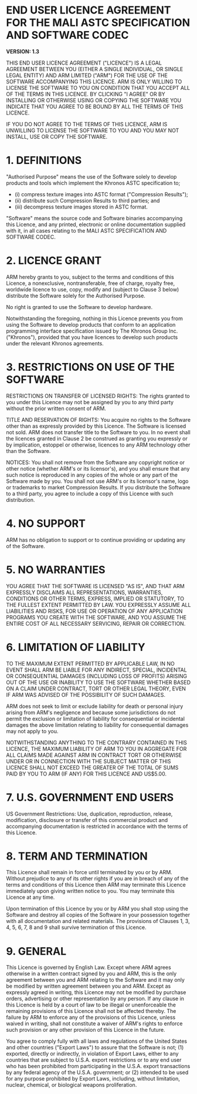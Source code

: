 # END USER LICENCE AGREEMENT FOR THE MALI ASTC SPECIFICATION AND SOFTWARE CODEC

**VERSION: 1.3**

THIS END USER LICENCE AGREEMENT ("LICENCE") IS A LEGAL AGREEMENT BETWEEN YOU
(EITHER A SINGLE INDIVIDUAL, OR SINGLE LEGAL ENTITY) AND ARM LIMITED ("ARM")
FOR THE USE OF THE SOFTWARE ACCOMPANYING THIS LICENCE. ARM IS ONLY WILLING
TO LICENSE THE SOFTWARE TO YOU ON CONDITION THAT YOU ACCEPT ALL OF THE TERMS
IN THIS LICENCE. BY CLICKING "I AGREE" OR BY INSTALLING OR OTHERWISE USING
OR COPYING THE SOFTWARE YOU INDICATE THAT YOU AGREE TO BE BOUND BY ALL THE
TERMS OF THIS LICENCE.

IF YOU DO NOT AGREE TO THE TERMS OF THIS LICENCE, ARM IS UNWILLING TO LICENSE
THE SOFTWARE TO YOU AND YOU MAY NOT INSTALL, USE OR COPY THE SOFTWARE.

# 1. DEFINITIONS

"Authorised Purpose" means the use of the Software solely to develop products
and tools which implement the Khronos ASTC specification to;

* (i) compress texture images into ASTC format ("Compression Results");
* (ii) distribute such Compression Results to third parties; and
* (iii) decompress texture images stored in ASTC format.

"Software" means the source code and Software binaries accompanying this
Licence, and any printed, electronic or online documentation supplied with it,
in all cases relating to the MALI ASTC SPECIFICATION AND SOFTWARE CODEC.

# 2. LICENCE GRANT

ARM hereby grants to you, subject to the terms and conditions of this Licence,
a nonexclusive, nontransferable, free of charge, royalty free, worldwide
licence to use, copy, modify and (subject to Clause 3 below) distribute the
Software solely for the Authorised Purpose.

No right is granted to use the Software to develop hardware.

Notwithstanding the foregoing, nothing in this Licence prevents you from
using the Software to develop products that conform to an application
programming interface specification issued by The Khronos Group Inc.
("Khronos"), provided that you have licences to develop such products
under the relevant Khronos agreements.

# 3. RESTRICTIONS ON USE OF THE SOFTWARE

RESTRICTIONS ON TRANSFER OF LICENSED RIGHTS: The rights granted to you under
this Licence may not be assigned by you to any third party without the prior
written consent of ARM.

TITLE AND RESERVATION OF RIGHTS: You acquire no rights to the Software other
than as expressly provided by this Licence. The Software is licensed not sold.
ARM does not transfer title to the Software to you. In no event shall the
licences granted in Clause 2 be construed as granting you expressly or by
implication, estoppel or otherwise, licences to any ARM technology other than
the Software.

NOTICES: You shall not remove from the Software any copyright notice or other
notice (whether ARM's or its licensor's), and you shall ensure that any such
notice is reproduced in any copies of the whole or any part of the Software
made by you.  You shall not use ARM's or its licensor's name, logo or
trademarks to market Compression Results. If you distribute the Software to a
third party, you agree to include a copy of this Licence with such
distribution.

# 4. NO SUPPORT

ARM has no obligation to support or to continue providing or updating any of
the Software.

# 5. NO WARRANTIES

YOU AGREE THAT THE SOFTWARE IS LICENSED "AS IS", AND THAT ARM EXPRESSLY
DISCLAIMS ALL REPRESENTATIONS, WARRANTIES, CONDITIONS OR OTHER TERMS, EXPRESS,
IMPLIED OR STATUTORY, TO THE FULLEST EXTENT PERMITTED BY LAW. YOU EXPRESSLY
ASSUME ALL LIABILITIES AND RISKS, FOR USE OR OPERATION OF ANY APPLICATION
PROGRAMS YOU CREATE WITH THE SOFTWARE, AND YOU ASSUME THE ENTIRE COST OF ALL
NECESSARY SERVICING, REPAIR OR CORRECTION.

# 6. LIMITATION OF LIABILITY

TO THE MAXIMUM EXTENT PERMITTED BY APPLICABLE LAW, IN NO EVENT SHALL ARM BE
LIABLE FOR ANY INDIRECT, SPECIAL, INCIDENTAL OR CONSEQUENTIAL DAMAGES
(INCLUDING LOSS OF PROFITS) ARISING OUT OF THE USE OR INABILITY TO USE THE
SOFTWARE WHETHER BASED ON A CLAIM UNDER CONTRACT, TORT OR OTHER LEGAL THEORY,
EVEN IF ARM WAS ADVISED OF THE POSSIBILITY OF SUCH DAMAGES.

ARM does not seek to limit or exclude liability for death or personal injury
arising from ARM's negligence and because some jurisdictions do not permit the
exclusion or limitation of liability for consequential or incidental damages
the above limitation relating to liability for consequential damages may not
apply to you.

NOTWITHSTANDING ANYTHING TO THE CONTRARY CONTAINED IN THIS LICENCE, THE
MAXIMUM LIABILITY OF ARM TO YOU IN AGGREGATE FOR ALL CLAIMS MADE AGAINST ARM
IN CONTRACT TORT OR OTHERWISE UNDER OR IN CONNECTION WITH THE SUBJECT MATTER
OF THIS LICENCE SHALL NOT EXCEED THE GREATER OF THE TOTAL OF SUMS PAID BY YOU
TO ARM (IF ANY) FOR THIS LICENCE AND US$5.00.

# 7. U.S. GOVERNMENT END USERS

US Government Restrictions: Use, duplication, reproduction, release,
modification, disclosure or transfer of this commercial product and
accompanying documentation is restricted in accordance with the terms
of this Licence.

# 8. TERM AND TERMINATION

This Licence shall remain in force until terminated by you or by ARM. Without
prejudice to any of its other rights if you are in breach of any of the terms
and conditions of this Licence then ARM may terminate this Licence immediately
upon giving written notice to you. You may terminate this Licence at any time.

Upon termination of this Licence by you or by ARM you shall stop using the
Software and destroy all copies of the Software in your possession together
with all documentation and related materials. The provisions of Clauses 1, 3,
4, 5, 6, 7, 8 and 9  shall survive termination of this Licence.

# 9. GENERAL

This Licence is governed by English Law. Except where ARM agrees otherwise in
a written contract signed by you and ARM, this is the only agreement between
you and ARM relating to the Software and it may only be modified by written
agreement between you and ARM. Except as expressly agreed in writing, this
Licence may not be modified by purchase orders, advertising or other
representation by any person. If any clause in this Licence is held by a court
of law to be illegal or unenforceable the remaining provisions of this Licence
shall not be affected thereby. The failure by ARM to enforce any of the
provisions of this Licence, unless waived in writing, shall not constitute a
waiver of ARM's rights to enforce such provision or any other provision of
this Licence in the future.

You agree to comply fully with all laws and regulations of the United States
and other countries ("Export Laws") to assure that the Software is not;
(1) exported, directly or indirectly, in violation of Export Laws, either to
any countries that are subject to U.S.A. export restrictions or to any end
user who has been prohibited from participating in the U.S.A. export
transactions by any federal agency of the U.S.A. government; or
(2) intended to be used for any purpose prohibited by Export Laws, including,
without limitation, nuclear, chemical, or biological weapons proliferation.

